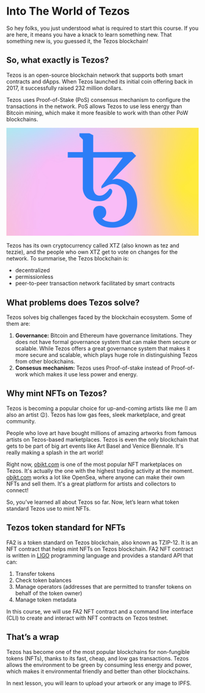 # Into The World of Tezos

So hey folks, you just understood what is required to start this course. If you are here, it means you have a knack to learn something new. That something new is, you guessed it, the Tezos blockchain!

## So, what exactly is Tezos?

Tezos is an open-source blockchain network that supports both smart contracts and dApps. When Tezos launched its initial coin offering back in 2017, it successfully raised 232 million dollars.

Tezos uses Proof-of-Stake (PoS) consensus mechanism to configure the transactions in the network. PoS allows Tezos to use less energy than Bitcoin mining, which make it more feasible to work with than other PoW blockchains.

![Tezos logo.png](https://github.com/0xmetaschool/Learning-Projects/blob/main/assests_for_all/assets_for_tezos/Into%20The%20World%20of%20Tezos/tez%20logo.webp?raw=true)

Tezos has its own cryptocurrency called XTZ (also known as tez and tezzie), and the people who own XTZ get to vote on changes for the network. To summarise, the Tezos blockchain is:

- decentralized
- permissionless
- peer-to-peer transaction network facilitated by smart contracts

## What problems does Tezos solve?

Tezos solves big challenges faced by the blockchain ecosystem. Some of them are:

1. **Governance:** Bitcoin and Ethereum have governance limitations. They does not have formal governance system that can make them secure or scalable. While Tezos offers a great governance system that makes it more secure and scalable, which plays huge role in distinguishing Tezos from other blockchains.
2. **Consesus mechanism:** Tezos uses Proof-of-stake instead of Proof-of-work which makes it use less power and energy.

## Why mint NFTs on Tezos?

Tezos is becoming a popular choice for up-and-coming artists like me (I am also an artist 😉). Tezos has low gas fees, sleek marketplace, and great community.

People who love art have bought millions of amazing artworks from famous artists on Tezos-based marketplaces. Tezos is even the only blockchain that gets to be part of big art events like Art Basel and Venice Biennale. It's really making a splash in the art world!

Right now, [objkt.com](http://objkt.com/) is one of the most popular NFT marketplaces on Tezos. It's actually the one with the highest trading activity at the moment. [objkt.com](http://objkt.com/) works a lot like OpenSea, where anyone can make their own NFTs and sell them. It's a great platform for artists and collectors to connect!

So, you’ve learned all about Tezos so far. Now, let’s learn what token standard Tezos use to mint NFTs.

## Tezos token standard for NFTs

FA2 is a token standard on Tezos blockchain, also known as TZIP-12. It is an NFT contract that helps mint NFTs on Tezos blockchain. FA2 NFT contract is written in [LIGO](https://ligolang.org/?lang=jsligo) programming language and provides a standard API that can:

1. Transfer tokens
2. Check token balances
3. Manage operators (addresses that are permitted to transfer tokens on behalf of the token owner)
4. Manage token metadata

In this course, we will use FA2 NFT contract and a command line interface (CLI) to create and interact with NFT contracts on Tezos testnet.

## That’s a wrap

Tezos has become one of the most popular blockchains for non-fungible tokens (NFTs), thanks to its fast, cheap, and low gas transactions. Tezos allows the environment to be green by consuming less energy and power, which makes it environmental friendly and better than other blockchains.

In next lesson, you will learn to upload your artwork or any image to IPFS.
